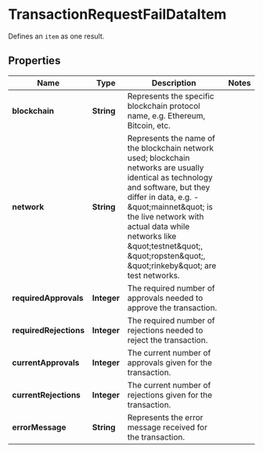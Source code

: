 

# TransactionRequestFailDataItem

Defines an `item` as one result.

## Properties

Name | Type | Description | Notes
------------ | ------------- | ------------- | -------------
**blockchain** | **String** | Represents the specific blockchain protocol name, e.g. Ethereum, Bitcoin, etc. | 
**network** | **String** | Represents the name of the blockchain network used; blockchain networks are usually identical as technology and software, but they differ in data, e.g. - \&quot;mainnet\&quot; is the live network with actual data while networks like \&quot;testnet\&quot;, \&quot;ropsten\&quot;, \&quot;rinkeby\&quot; are test networks. | 
**requiredApprovals** | **Integer** | The required number of approvals needed to approve the transaction. | 
**requiredRejections** | **Integer** | The required number of rejections needed to reject the transaction. | 
**currentApprovals** | **Integer** | The current number of approvals given for the transaction. | 
**currentRejections** | **Integer** | The current number of rejections given for the transaction. | 
**errorMessage** | **String** | Represents the error message received for the transaction. | 



